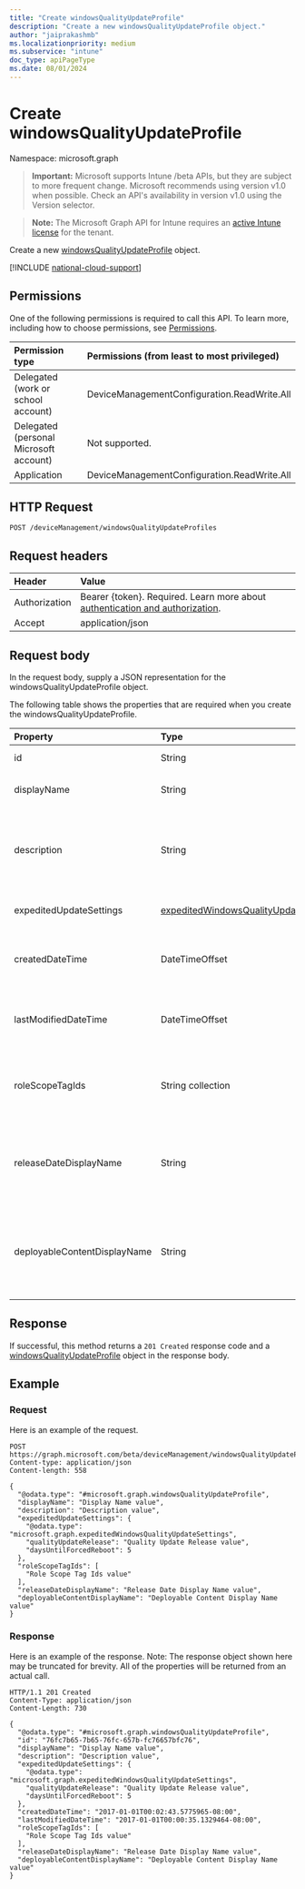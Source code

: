 ```yaml
---
title: "Create windowsQualityUpdateProfile"
description: "Create a new windowsQualityUpdateProfile object."
author: "jaiprakashmb"
ms.localizationpriority: medium
ms.subservice: "intune"
doc_type: apiPageType
ms.date: 08/01/2024
---
```


# Create windowsQualityUpdateProfile

Namespace: microsoft.graph

> **Important:** Microsoft supports Intune /beta APIs, but they are subject to more frequent change. Microsoft recommends using version v1.0 when possible. Check an API's availability in version v1.0 using the Version selector.

> **Note:** The Microsoft Graph API for Intune requires an [active Intune license](https://go.microsoft.com/fwlink/?linkid=839381) for the tenant.

Create a new [windowsQualityUpdateProfile](../resources/intune-softwareupdate-windowsqualityupdateprofile.md) object.

[!INCLUDE [national-cloud-support](../../includes/all-clouds.md)]

## Permissions
One of the following permissions is required to call this API. To learn more, including how to choose permissions, see [Permissions](/graph/permissions-reference).

|Permission type|Permissions (from least to most privileged)|
|:---|:---|
|Delegated (work or school account)|DeviceManagementConfiguration.ReadWrite.All|
|Delegated (personal Microsoft account)|Not supported.|
|Application|DeviceManagementConfiguration.ReadWrite.All|

## HTTP Request
<!-- {
  "blockType": "ignored"
}
-->
``` http
POST /deviceManagement/windowsQualityUpdateProfiles
```

## Request headers
|Header|Value|
|:---|:---|
|Authorization|Bearer {token}. Required. Learn more about [authentication and authorization](/graph/auth/auth-concepts).|
|Accept|application/json|

## Request body
In the request body, supply a JSON representation for the windowsQualityUpdateProfile object.

The following table shows the properties that are required when you create the windowsQualityUpdateProfile.

|Property|Type|Description|
|:---|:---|:---|
|id|String|The Intune policy id.|
|displayName|String|The display name for the profile.|
|description|String|The description of the profile which is specified by the user.|
|expeditedUpdateSettings|[expeditedWindowsQualityUpdateSettings](../resources/intune-softwareupdate-expeditedwindowsqualityupdatesettings.md)|Expedited update settings.|
|createdDateTime|DateTimeOffset|The date time that the profile was created.|
|lastModifiedDateTime|DateTimeOffset|The date time that the profile was last modified.|
|roleScopeTagIds|String collection|List of Scope Tags for this Quality Update entity.|
|releaseDateDisplayName|String|Friendly release date to display for a Quality Update release|
|deployableContentDisplayName|String|Friendly display name of the quality update profile deployable content|



## Response
If successful, this method returns a `201 Created` response code and a [windowsQualityUpdateProfile](../resources/intune-softwareupdate-windowsqualityupdateprofile.md) object in the response body.

## Example

### Request
Here is an example of the request.
``` http
POST https://graph.microsoft.com/beta/deviceManagement/windowsQualityUpdateProfiles
Content-type: application/json
Content-length: 558

{
  "@odata.type": "#microsoft.graph.windowsQualityUpdateProfile",
  "displayName": "Display Name value",
  "description": "Description value",
  "expeditedUpdateSettings": {
    "@odata.type": "microsoft.graph.expeditedWindowsQualityUpdateSettings",
    "qualityUpdateRelease": "Quality Update Release value",
    "daysUntilForcedReboot": 5
  },
  "roleScopeTagIds": [
    "Role Scope Tag Ids value"
  ],
  "releaseDateDisplayName": "Release Date Display Name value",
  "deployableContentDisplayName": "Deployable Content Display Name value"
}
```

### Response
Here is an example of the response. Note: The response object shown here may be truncated for brevity. All of the properties will be returned from an actual call.
``` http
HTTP/1.1 201 Created
Content-Type: application/json
Content-Length: 730

{
  "@odata.type": "#microsoft.graph.windowsQualityUpdateProfile",
  "id": "76fc7b65-7b65-76fc-657b-fc76657bfc76",
  "displayName": "Display Name value",
  "description": "Description value",
  "expeditedUpdateSettings": {
    "@odata.type": "microsoft.graph.expeditedWindowsQualityUpdateSettings",
    "qualityUpdateRelease": "Quality Update Release value",
    "daysUntilForcedReboot": 5
  },
  "createdDateTime": "2017-01-01T00:02:43.5775965-08:00",
  "lastModifiedDateTime": "2017-01-01T00:00:35.1329464-08:00",
  "roleScopeTagIds": [
    "Role Scope Tag Ids value"
  ],
  "releaseDateDisplayName": "Release Date Display Name value",
  "deployableContentDisplayName": "Deployable Content Display Name value"
}
```
